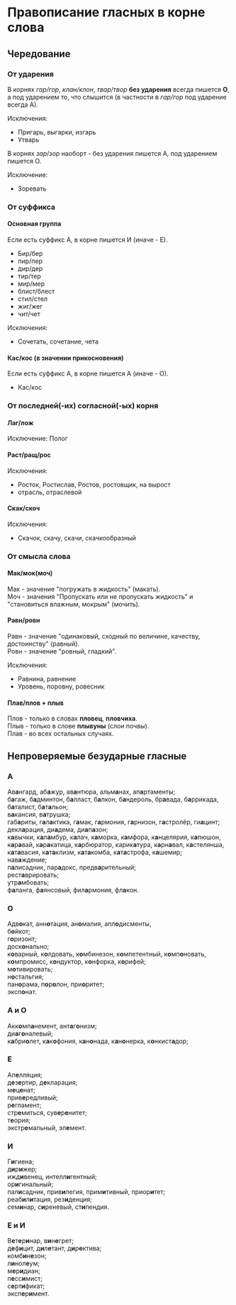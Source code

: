 # Правописание гласных в корне слова

## Чередование

### От ударения

В корнях *гар/гор*, *клан/клон*, *твар/твор* **без ударения** всегда пишется **О**, а под ударением то, что слышится (в частности в *гар/гор* под ударение всегда А).

Исключения:
- Пригарь, выгарки, изгарь
- Утварь


В корнях *зар*/*зор* наоборт - без ударения пишется А, под ударением пишется О.

Исключение:
- Зоревать

### От суффикса

#### Основная группа

Если есть суффикс А, в корне пишется И (иначе - Е).
- Бир/бер
- пир/пер
- дир/дер
- тир/тер
- мир/мер
- блист/блест
- стил/стел
- жиг/жег
- чит/чет

Исключения:
- Сочетать, сочетание, чета

#### Кас/кос (в значении прикосновения)

Если есть суффикс А, в корне пишется А (иначе - О).
- Кас/кос

### От последней(-их) согласной(-ых) корня

#### Лаг/лож

Исключение:
Полог

#### Раст/ращ/рос

Исключения:
- Росток, Ростислав, Ростов, ростовщик, на вырост
- отрасль, отраслевой

#### Скак/скоч

Исключения:
- Скачок, скачу, скачи, скачкообразный

### От смысла слова

#### Мак/мок(моч)

Мак - значение "погружать в жидкость" (макать).  
Моч - значения "Пропускать или не пропускать жидкость" и "становиться влажным, мокрым" (мочить).

#### Равн/ровн

Равн - значение "одинаковый, сходный по величине, качеству, достоинству" (равный).  
Ровн - значение "ровный, гладкий".

Исключения:
- Равнина, равнение
- Уровень, поровну, ровесник

#### Плав/плов + плыв

Плов - только в словах **пловец**, **пловчиха**.  
Плыв - только в слове **плывуны** (слои почвы).  
Плав - во всех остальных случаях.

## Непроверяемые безударные гласные

### A

Ав**а**нгард, аб**а**жур, ав**а**нтюра, альм**а**нах, ап**а**ртаменты;  
б**а**гаж, б**а**дминтон, б**а**лласт, б**а**лкон, б**а**ндероль, бр**а**вада, б**а**ррикада, б**а**талист, б**а**т**а**льон;  
в**а**кансия, в**а**трушка;  
габ**а**риты, г**а**л**а**ктика, г**а**мак, г**а**рмония, г**а**рнизон, г**а**стролёр, ги**а**цинт;  
декл**а**рация, ди**а**дема, ди**а**п**а**зон;  
к**а**вычки, к**а**л**а**мбур, к**а**лач, к**а**морка, к**а**мфора, к**а**нцелярия, к**а**пюшон, к**а**р**а**вай, к**а**р**а**катица, к**а**рбюратор, карик**а**тура, к**а**рн**а**вал, к**а**стелянша, к**а**т**а**васия, к**а**т**а**клизм, к**а**т**а**комба, к**а**т**а**строфа, к**а**шемир;  
нав**а**ждение;  
п**а**лисадник, пар**а**докс, предв**а**рительный;  
рест**а**врировать;   
утр**а**мбовать;   
ф**а**ланга, ф**а**янсовый, фил**а**рмония, фл**а**кон.

### О

Адв**о**кат, анн**о**тация, ан**о**малия, апл**о**дисменты,  
б**о**йкот;  
г**о**ризонт;  
доск**о**нально;  
к**о**варный, к**о**лдовать, к**о**мбинезон, к**о**мпетентный, к**о**мп**о**новать, к**о**мпромисс, к**о**ндуктор, к**о**нфорка, к**о**рифей;  
м**о**тивировать;  
н**о**стальгия;  
пан**о**рама, п**о**р**о**лон, при**о**ритет;  
эксп**о**нат.

### А и О

Акк**о**мп**а**немент, ант**а**г**о**низм;   
ди**а**г**о**налевый;  
к**а**бри**о**лет, к**а**к**о**фония, к**а**н**о**нада, к**а**н**о**нерка, к**о**нкист**а**дор;  

### Е

Ап**е**лляция;    
д**е**з**е**ртир, д**е**кларация;  
м**е**ц**е**нат;  
прив**е**редливый;  
р**е**гламент;  
стр**е**миться, сув**е**р**е**нитет;  
т**е**ория;  
экстр**е**мальный, эл**е**мент.

### И

Г**и**гиена;  
д**и**р**и**жер;  
ижд**и**венец, интелл**и**гентный;  
ор**и**гинальный;  
пал**и**садник, прив**и**легия, прим**и**тивный, приор**и**тет;  
реаб**и**л**и**тация, рез**и**денция;  
сем**и**нар, с**и**реневый, ст**и**пендия.

### Е и И

В**е**т**е**р**и**нар, в**и**н**е**грет;  
д**е**ф**и**цит, д**и**л**е**тант, д**и**р**е**ктива;  
комб**и**н**е**зон;  
л**и**нол**е**ум;  
м**е**р**и**диан;   
п**е**сс**и**мист;  
с**е**рт**и**фикат;  
эксп**е**р**и**мент.